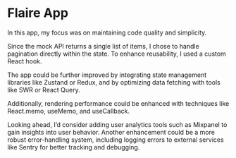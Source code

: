 # Flaire App

In this app, my focus was on maintaining code quality and simplicity.

Since the mock API returns a single list of items, I chose to handle pagination directly within the state. To enhance reusability, I used a custom React hook.

The app could be further improved by integrating state management libraries like Zustand or Redux, and by optimizing data fetching with tools like SWR or React Query.

Additionally, rendering performance could be enhanced with techniques like React.memo, useMemo, and useCallback.

Looking ahead, I’d consider adding user analytics tools such as Mixpanel to gain insights into user behavior. Another enhancement could be a more robust error-handling system, including logging errors to external services like Sentry for better tracking and debugging.
